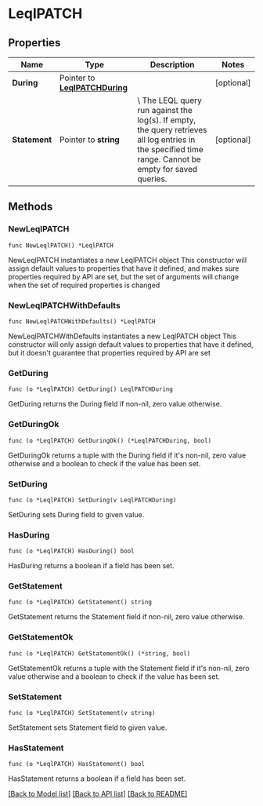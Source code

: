 # LeqlPATCH

## Properties

Name | Type | Description | Notes
------------ | ------------- | ------------- | -------------
**During** | Pointer to [**LeqlPATCHDuring**](LeqlPATCHDuring.md) |  | [optional] 
**Statement** | Pointer to **string** | \\ The LEQL query run against the log(s). If empty, the query retrieves all log entries in the specified time range.  Cannot be empty for saved queries.  | [optional] 

## Methods

### NewLeqlPATCH

`func NewLeqlPATCH() *LeqlPATCH`

NewLeqlPATCH instantiates a new LeqlPATCH object
This constructor will assign default values to properties that have it defined,
and makes sure properties required by API are set, but the set of arguments
will change when the set of required properties is changed

### NewLeqlPATCHWithDefaults

`func NewLeqlPATCHWithDefaults() *LeqlPATCH`

NewLeqlPATCHWithDefaults instantiates a new LeqlPATCH object
This constructor will only assign default values to properties that have it defined,
but it doesn't guarantee that properties required by API are set

### GetDuring

`func (o *LeqlPATCH) GetDuring() LeqlPATCHDuring`

GetDuring returns the During field if non-nil, zero value otherwise.

### GetDuringOk

`func (o *LeqlPATCH) GetDuringOk() (*LeqlPATCHDuring, bool)`

GetDuringOk returns a tuple with the During field if it's non-nil, zero value otherwise
and a boolean to check if the value has been set.

### SetDuring

`func (o *LeqlPATCH) SetDuring(v LeqlPATCHDuring)`

SetDuring sets During field to given value.

### HasDuring

`func (o *LeqlPATCH) HasDuring() bool`

HasDuring returns a boolean if a field has been set.

### GetStatement

`func (o *LeqlPATCH) GetStatement() string`

GetStatement returns the Statement field if non-nil, zero value otherwise.

### GetStatementOk

`func (o *LeqlPATCH) GetStatementOk() (*string, bool)`

GetStatementOk returns a tuple with the Statement field if it's non-nil, zero value otherwise
and a boolean to check if the value has been set.

### SetStatement

`func (o *LeqlPATCH) SetStatement(v string)`

SetStatement sets Statement field to given value.

### HasStatement

`func (o *LeqlPATCH) HasStatement() bool`

HasStatement returns a boolean if a field has been set.


[[Back to Model list]](../README.md#documentation-for-models) [[Back to API list]](../README.md#documentation-for-api-endpoints) [[Back to README]](../README.md)


